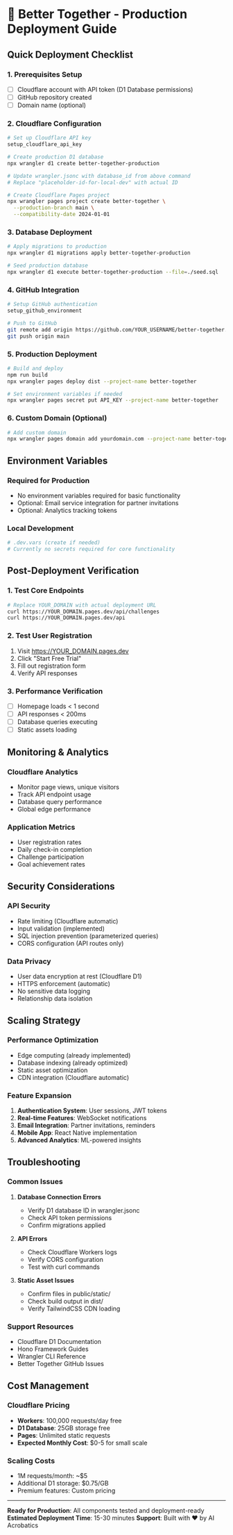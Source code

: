 # 🚀 Better Together - Production Deployment Guide

## Quick Deployment Checklist

### 1. Prerequisites Setup
- [ ] Cloudflare account with API token (D1 Database permissions)
- [ ] GitHub repository created
- [ ] Domain name (optional)

### 2. Cloudflare Configuration
```bash
# Set up Cloudflare API key
setup_cloudflare_api_key

# Create production D1 database
npx wrangler d1 create better-together-production

# Update wrangler.jsonc with database_id from above command
# Replace "placeholder-id-for-local-dev" with actual ID

# Create Cloudflare Pages project
npx wrangler pages project create better-together \
  --production-branch main \
  --compatibility-date 2024-01-01
```

### 3. Database Deployment
```bash
# Apply migrations to production
npx wrangler d1 migrations apply better-together-production

# Seed production database
npx wrangler d1 execute better-together-production --file=./seed.sql
```

### 4. GitHub Integration
```bash
# Setup GitHub authentication
setup_github_environment

# Push to GitHub
git remote add origin https://github.com/YOUR_USERNAME/better-together.git
git push origin main
```

### 5. Production Deployment
```bash
# Build and deploy
npm run build
npx wrangler pages deploy dist --project-name better-together

# Set environment variables if needed
npx wrangler pages secret put API_KEY --project-name better-together
```

### 6. Custom Domain (Optional)
```bash
# Add custom domain
npx wrangler pages domain add yourdomain.com --project-name better-together
```

## Environment Variables

### Required for Production
- No environment variables required for basic functionality
- Optional: Email service integration for partner invitations
- Optional: Analytics tracking tokens

### Local Development
```bash
# .dev.vars (create if needed)
# Currently no secrets required for core functionality
```

## Post-Deployment Verification

### 1. Test Core Endpoints
```bash
# Replace YOUR_DOMAIN with actual deployment URL
curl https://YOUR_DOMAIN.pages.dev/api/challenges
curl https://YOUR_DOMAIN.pages.dev/api
```

### 2. Test User Registration
1. Visit https://YOUR_DOMAIN.pages.dev
2. Click "Start Free Trial"
3. Fill out registration form
4. Verify API responses

### 3. Performance Verification
- [ ] Homepage loads < 1 second
- [ ] API responses < 200ms
- [ ] Database queries executing
- [ ] Static assets loading

## Monitoring & Analytics

### Cloudflare Analytics
- Monitor page views, unique visitors
- Track API endpoint usage
- Database query performance
- Global edge performance

### Application Metrics
- User registration rates
- Daily check-in completion
- Challenge participation
- Goal achievement rates

## Security Considerations

### API Security
- Rate limiting (Cloudflare automatic)
- Input validation (implemented)
- SQL injection prevention (parameterized queries)
- CORS configuration (API routes only)

### Data Privacy
- User data encryption at rest (Cloudflare D1)
- HTTPS enforcement (automatic)
- No sensitive data logging
- Relationship data isolation

## Scaling Strategy

### Performance Optimization
- Edge computing (already implemented)
- Database indexing (already optimized)
- Static asset optimization
- CDN integration (Cloudflare automatic)

### Feature Expansion
1. **Authentication System**: User sessions, JWT tokens
2. **Real-time Features**: WebSocket notifications
3. **Email Integration**: Partner invitations, reminders
4. **Mobile App**: React Native implementation
5. **Advanced Analytics**: ML-powered insights

## Troubleshooting

### Common Issues
1. **Database Connection Errors**
   - Verify D1 database ID in wrangler.jsonc
   - Check API token permissions
   - Confirm migrations applied

2. **API Errors**
   - Check Cloudflare Workers logs
   - Verify CORS configuration
   - Test with curl commands

3. **Static Asset Issues**
   - Confirm files in public/static/
   - Check build output in dist/
   - Verify TailwindCSS CDN loading

### Support Resources
- Cloudflare D1 Documentation
- Hono Framework Guides
- Wrangler CLI Reference
- Better Together GitHub Issues

## Cost Management

### Cloudflare Pricing
- **Workers**: 100,000 requests/day free
- **D1 Database**: 25GB storage free
- **Pages**: Unlimited static requests
- **Expected Monthly Cost**: $0-5 for small scale

### Scaling Costs
- 1M requests/month: ~$5
- Additional D1 storage: $0.75/GB
- Premium features: Custom pricing

---

**Ready for Production**: All components tested and deployment-ready
**Estimated Deployment Time**: 15-30 minutes
**Support**: Built with ❤️ by AI Acrobatics